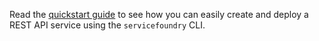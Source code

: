Read the [quickstart guide](./quickstart/fastapi-quickstart.md) to see how you can easily create and deploy a REST API service using the `servicefoundry` CLI.